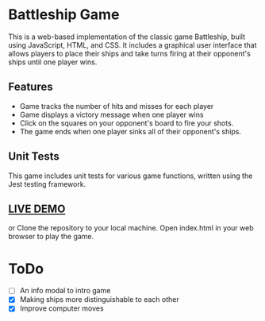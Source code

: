 
# Battleship Game

This is a web-based implementation of the classic game Battleship, built using JavaScript, HTML, and CSS. It includes a graphical user interface that allows players to place their ships and take turns firing at their opponent's ships until one player wins.


## Features

- Game tracks the number of hits and misses for each player
- Game displays a victory message when one player wins
- Click on the squares on your opponent's board to fire your shots.
- The game ends when one player sinks all of their opponent's ships.
## Unit Tests

This game includes unit tests for various game functions, written using the Jest testing framework.

  
## [LIVE DEMO](https://berkaysson.github.io/Battleship/)

or Clone the repository to your local machine.
Open index.html in your web browser to play the game.

# ToDo

- [ ] An info modal to intro game
- [x] Making ships more distinguishable to each other
- [x] Improve computer moves